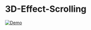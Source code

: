 # 3D-Effect-Scrolling


[![Demo](https://img.youtube.com/vi/VIDEO-ID/0.jpg)](https://drive.google.com/file/d/1TDgSYTOLkf8K_f_Ww6AaHU6WUQokGYRW/view?usp=sharing)
